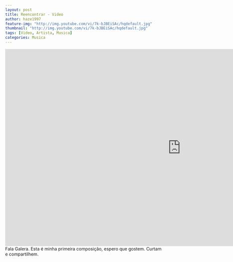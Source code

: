 ```yaml
---
layout: post
title: Reencontrar - Video
author: haze1997
feature-img: "http://img.youtube.com/vi/7k-bJBEiSAc/hqdefault.jpg"
thumbnail: "http://img.youtube.com/vi/7k-bJBEiSAc/hqdefault.jpg"
tags: [Video, Artista, Musica]
categories: Musica
---
```


<iframe width="1125" height="633" src="https://www.youtube.com/embed/7k-bJBEiSAc" title="Reencontrar - Jessé Schardosim" frameborder="0" allow="accelerometer; autoplay; clipboard-write; encrypted-media; gyroscope; picture-in-picture; web-share" allowfullscreen></iframe>  
Fala Galera. Esta é minha primeira composição, espero que gostem. Curtam e compartilhem.

